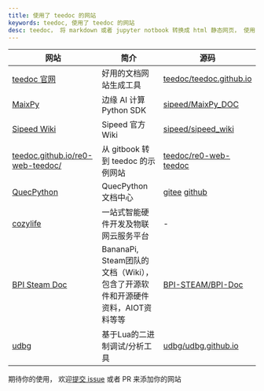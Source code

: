 ```yaml
---
title: 使用了 teedoc 的网站
keywords: teedoc, 使用了 teedoc 的网站
desc: teedoc， 将 markdown 或者 jupyter notbook 转换成 html 静态网页， 使用了 teedoc 的网站
---
```


| 网站 | 简介 | 源码 |
| ---- | --- | --- |
|[teedoc 官网](https://teedoc.github.io) | 好用的文档网站生成工具 | [teedoc/teedoc.github.io](https://github.com/teedoc/teedoc.github.io) |
|[MaixPy](https://maixpy.sipeed.com)     |  边缘 AI 计算 Python SDK | [sipeed/MaixPy_DOC](https://github.com/sipeed/MaixPy_DOC) |
|[Sipeed Wiki](https://wiki.sipeed.com)  | Sipeed 官方Wiki | [sipeed/sipeed_wiki](https://github.com/sipeed/sipeed_wiki) |
|[teedoc.github.io/re0-web-teedoc/](https://teedoc.github.io/re0-web-teedoc/) | 从 gitbook 转到 teedoc 的示例网站 | [teedoc/re0-web-teedoc](https://github.com/teedoc/re0-web-teedoc) |
|[QuecPython](https://python.quectel.com/doc/) | QuecPython 文档中心 | [gitee](https://gitee.com/quecpython/Community-document) [github](https://github.com/quecpython/Community-document)  |
|[cozylife](https://www.cozylife.app/) | 一站式智能硬件开发及物联网云服务平台 | - |
| [BPI Steam Doc](https://bpi-steam.com/)             | BananaPi, Steam团队的文档（Wiki），包含了开源软件和开源硬件资料，AIOT资料等等 | [BPI-STEAM/BPI-Doc](https://github.com/BPI-STEAM/BPI-Doc) |
| [udbg](https://udbg.github.io/) |  基于Lua的二进制调试/分析工具 | [udbg/udbg.github.io](https://github.com/udbg/udbg.github.io) |

期待你的使用， 欢迎[提交 issue](https://github.com/teedoc/teedoc.github.io/issues) 或者 PR 来添加你的网站

